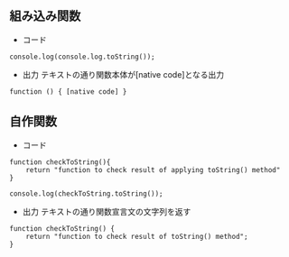 ## 組み込み関数

- コード

```
console.log(console.log.toString());
```

- 出力
  テキストの通り関数本体が[native code]となる出力

```
function () { [native code] }
```

## 自作関数

- コード

```
function checkToString(){
    return "function to check result of applying toString() method"
}

console.log(checkToString.toString());
```

- 出力
  テキストの通り関数宣言文の文字列を返す

```
function checkToString() {
    return "function to check result of toString() method";
}
```
